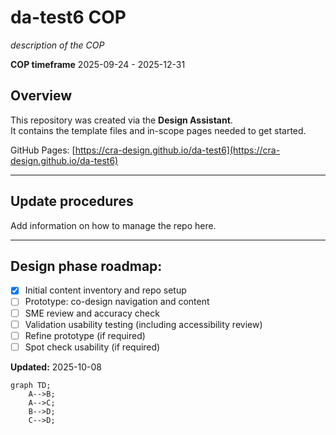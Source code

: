 # da-test6 COP

*description of the COP*

**COP timeframe** 2025-09-24 - 2025-12-31

## Overview

This repository was created via the **Design Assistant**.  
It contains the template files and in-scope pages needed to get started.

GitHub Pages: [https://cra-design.github.io/da-test6](https://cra-design.github.io/da-test6)

---
## Update procedures

Add information on how to manage the repo here.

---
## Design phase roadmap:

- [x] Initial content inventory and repo setup
- [ ] Prototype: co-design navigation and content
- [ ] SME review and accuracy check
- [ ] Validation usability testing (including accessibility review)
- [ ] Refine prototype (if required)
- [ ] Spot check usability (if required)

**Updated:**  2025-10-08

```mermaid
graph TD;
    A-->B;
    A-->C;
    B-->D;
    C-->D;
```
